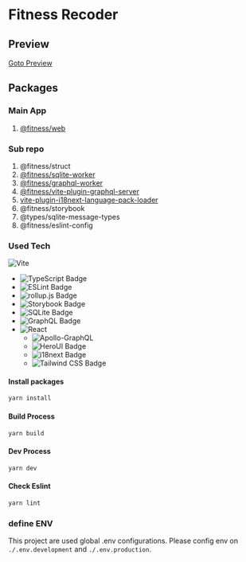 # Fitness Recoder

## Preview
[Goto Preview](https://cjhih456.github.io/fitness-recoder/)

## Packages

### Main App
1. [@fitness/web](https://github.com/cjhih456/fitness-recoder/tree/main/apps/web)

### Sub repo
1. @fitness/struct
1. [@fitness/sqlite-worker](https://github.com/cjhih456/fitness-recoder/tree/main/packages/sqlite-worker)
1. [@fitness/graphql-worker](https://github.com/cjhih456/fitness-recoder/tree/main/packages/graphql-worker)
1. [@fitness/vite-plugin-graphql-server](https://github.com/cjhih456/fitness-recoder/tree/main/packages/vite-plugin-graphql-server)
1. [vite-plugin-i18next-language-pack-loader](https://github.com/cjhih456/fitness-recoder/tree/main/packages/vite-plugin-i18next-language-pack-loader)
1. @fitness/storybook
1. @types/sqlite-message-types
1. @fitness/eslint-config

### Used Tech
![Vite](https://img.shields.io/badge/vite-%23646CFF.svg?style=for-the-badge&logo=vite&logoColor=white)
  - ![TypeScript Badge](https://img.shields.io/badge/TypeScript-3178C6?logo=typescript&logoColor=fff&style=for-the-badge)
  - ![ESLint Badge](https://img.shields.io/badge/ESLint-4B32C3?logo=eslint&logoColor=fff&style=for-the-badge)
  - ![rollup.js Badge](https://img.shields.io/badge/rollup.js-EC4A3F?logo=rollupdotjs&logoColor=fff&style=for-the-badge)
  - ![Storybook Badge](https://img.shields.io/badge/Storybook-FF4785?logo=storybook&logoColor=fff&style=for-the-badge)
  - ![SQLite Badge](https://img.shields.io/badge/SQLite-003B57?logo=sqlite&logoColor=fff&style=flat)
  - ![GraphQL Badge](https://img.shields.io/badge/GraphQL-E10098?logo=graphql&logoColor=fff&style=flat)
  - ![React](https://img.shields.io/badge/react-%2320232a.svg?style=for-the-badge&logo=react&logoColor=%2361DAFB)
    - ![Apollo-GraphQL](https://img.shields.io/badge/-ApolloGraphQL-311C87?style=for-the-badge&logo=apollo-graphql)
    - ![HeroUI Badge](https://img.shields.io/badge/heroui-000?style=flat)
    - ![i18next Badge](https://img.shields.io/badge/i18next-26A69A?logo=i18next&logoColor=fff&style=flat)
    - ![Tailwind CSS Badge](https://img.shields.io/badge/Tailwind%20CSS-06B6D4?logo=tailwindcss&logoColor=fff&style=flat)

#### Install packages
```sh
yarn install
```

#### Build Process
```sh
yarn build
```

#### Dev Process
```sh
yarn dev
```

#### Check Eslint
```sh
yarn lint
```

### define ENV
This project are used global .env configurations.
Please config env on `./.env.development` and `./.env.production`.
